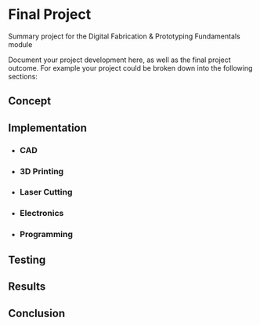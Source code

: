 # Final Project
Summary project for the Digital Fabrication & Prototyping Fundamentals module

Document your project development here, as well as the final project outcome. For example your project could be broken down into the following sections:

## Concept
## Implementation

- ### CAD
- ### 3D Printing
- ### Laser Cutting
- ### Electronics
- ### Programming

## Testing
## Results
## Conclusion
